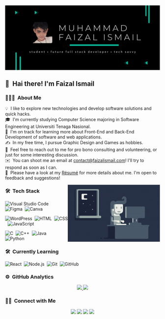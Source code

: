 ![Faizal Banner](https://github.com/faizalizm/faizalizm/blob/main/Faizal%20Banner.png)

## 👋 &nbsp;Hai there! I'm Faizal Ismail

### 👨🏻‍💻 &nbsp;About Me

💡 &nbsp;I like to explore new technologies and develop software solutions and quick hacks.\
🎓 &nbsp;I'm currently studying Computer Science majoring in Software Engineering at Universiti Tenaga Nasional.\
🌱 &nbsp;I'm on track for learning more about Front-End and Back-End Development of software and web applications.\
✍️ &nbsp;In my free time, I pursue Graphic Design and Games as hobbies.\
💬 &nbsp;Feel free to reach out to me for pro bono consulting and volunteering, or just for some interesting discussion.\
✉️ &nbsp;You can shoot me an email at contact@faizalismail.com! I'll try to respond as soon as I can.\
📄 &nbsp;Please have a look at my [Résumé](https://faizalismail.com/wp-content/uploads/2022/03/Fz-Resume.pdf) for more details about me. I'm open to feedback and suggestions!

<img alt="Night Coding" src="https://raw.githubusercontent.com/AVS1508/AVS1508/master/assets/Night-Coding.gif" align="right"/>

### 🛠 &nbsp;Tech Stack

![Visual Studio Code](https://img.shields.io/badge/-Visual%20Studio%20Code-05122A?style=flat&logo=visual-studio-code&logoColor=007ACC)&nbsp;
![Figma](https://img.shields.io/badge/-Figma-05122A?style=flat&logo=figma&logoColor=FFFFFF)&nbsp;
![Canva](https://img.shields.io/badge/-Canva-05122A?style=flat&logo=canva&logoColor=20C4CB)&nbsp;

![WordPress](https://img.shields.io/badge/-WordPress-05122A?style=flat&logo=wordpress)&nbsp;
![HTML](https://img.shields.io/badge/-HTML-05122A?style=flat&logo=HTML5)&nbsp;
![CSS](https://img.shields.io/badge/-CSS-05122A?style=flat&logo=CSS3&logoColor=1572B6)&nbsp;
![JavaScript](https://img.shields.io/badge/-JavaScript-05122A?style=flat&logo=javascript)&nbsp;

![C](https://img.shields.io/badge/-C-05122A?style=flat&logo=C&logoColor=A8B9CC)&nbsp;
![C++](https://img.shields.io/badge/-C++-05122A?style=flat&logo=C%2B%2B&logoColor=00599C)&nbsp;
![Java](https://img.shields.io/badge/-Java-05122A?style=flat&logo=Java&logoColor=FFA518)&nbsp;
![Python](https://img.shields.io/badge/-Python-05122A?style=flat&logo=python)&nbsp;

### 🛠 &nbsp;Currently Learning

![React](https://img.shields.io/badge/-React-05122A?style=flat&logo=react)&nbsp;
![Node.js](https://img.shields.io/badge/-Node.js-05122A?style=flat&logo=node.js)&nbsp;
![Git](https://img.shields.io/badge/-Git-05122A?style=flat&logo=git)&nbsp;
![GitHub](https://img.shields.io/badge/-GitHub-05122A?style=flat&logo=github)&nbsp;

### ⚙️ &nbsp;GitHub Analytics

<p align="center">
<a href="https://github.com/faizalizm">
  <img height="180em" src="https://github-readme-stats-eight-theta.vercel.app/api?username=faizalizm&show_icons=true&theme=vue-dark&include_all_commits=true&count_private=true"/>
  <img height="180em" src="https://github-readme-stats-eight-theta.vercel.app/api/top-langs/?username=faizalizm&layout=compact&langs_count=8&theme=vue-dark"/>
</a>
</p>

### 🤝🏻 &nbsp;Connect with Me

<p align="center">
<a href="https://www.faizalismail.com"><img src="https://img.shields.io/badge/-faizalismail.com-3423A6?style=flat&logo=Google-Chrome&logoColor=white"/></a>
<a href="https://linkedin.com/in/faizalizm"><img src="https://img.shields.io/badge/-Faizal%20Ismail-0077B5?style=flat&logo=Linkedin&logoColor=white"/></a>
<a href="mailto:contact@faizalismail.com"><img src="https://img.shields.io/badge/-contact@faizalismail.com-D14836?style=flat&logo=Gmail&logoColor=white"/></a>
<a href="https://www.behance.net/faizalismail"><img src="https://img.shields.io/badge/-@FaizalIsmail-1769FF?style=flat&logo=Behance&logoColor=white"/></a>
</p>
